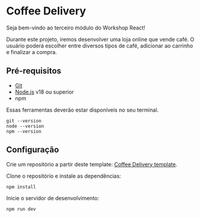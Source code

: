 # Coffee Delivery

Seja bem-vindo ao terceiro módulo do Workshop React!

Durante este projeto, iremos desenvolver uma loja online que vende café.
O usuário poderá escolher entre diversos tipos de café, adicionar ao carrinho e finalizar a compra.

## Pré-requisitos

- [Git](https://git-scm.com/)
- [Node.js](https://nodejs.org/en/) v18 ou superior
- npm

Essas ferramentas deverão estar disponíveis no seu terminal.

```
git --version
node --version
npm --version
```

## Configuração

Crie um repositório a partir deste template: [Coffee Delivery template](https://github.com/jvzaniolo/coffee-delivery).

Clone o repositório e instale as dependências:

```
npm install
```

Inicie o servidor de desenvolvimento:

```
npm run dev
```
